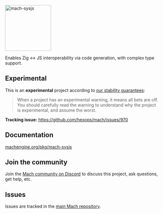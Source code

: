 <a href="https://machengine.org/pkg/mach-sysjs">
    <picture>
        <source media="(prefers-color-scheme: dark)" srcset="https://machengine.org/assets/mach/sysjs-full-dark.svg">
        <img alt="mach-sysjs" src="https://machengine.org/assets/mach/sysjs-full-light.svg" height="150px">
    </picture>
</a>

Enables Zig <-> JS interoperability via code generation, with complex type support.

## Experimental

This is an **experimental** project according to [our stability guarantees](https://machengine.org/about/stability):

> When a project has an experimental warning, it means all bets are off. You should carefully read the warning to understand why the project is experimental, and assume the worst.

**Tracking issue:** https://github.com/hexops/mach/issues/970

## Documentation

[machengine.org/pkg/mach-sysjs](https://machengine.org/pkg/mach-sysjs)

## Join the community

Join the [Mach community on Discord](https://discord.gg/XNG3NZgCqp) to discuss this project, ask questions, get help, etc.

## Issues

Issues are tracked in the [main Mach repository](https://github.com/hexops/mach/issues?q=is%3Aissue+is%3Aopen+label%3Asysjs).
